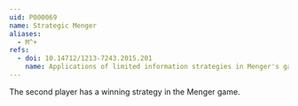 ```yaml
---
uid: P000069
name: Strategic Menger
aliases:
  - M^+
refs:
  - doi: 10.14712/1213-7243.2015.201
    name: Applications of limited information strategies in Menger's game
---
```

The second player has a winning strategy in the Menger game.
